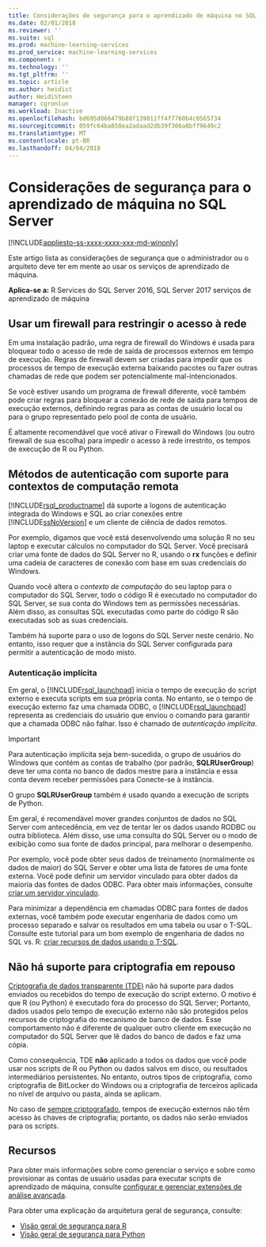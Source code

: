 ```yaml
---
title: Considerações de segurança para o aprendizado de máquina no SQL Server | Microsoft Docs
ms.date: 02/01/2018
ms.reviewer: ''
ms.suite: sql
ms.prod: machine-learning-services
ms.prod_service: machine-learning-services
ms.component: r
ms.technology: ''
ms.tgt_pltfrm: ''
ms.topic: article
ms.author: heidist
author: HeidiSteen
manager: cgronlun
ms.workload: Inactive
ms.openlocfilehash: bd695d866479b88f139011ff4f7760b4c0565734
ms.sourcegitcommit: 059fc64ba858ea2adaad2db39f306a8bff9649c2
ms.translationtype: MT
ms.contentlocale: pt-BR
ms.lasthandoff: 04/04/2018
---
```

# <a name="security-considerations-for-machine-learning-in-sql-server"></a>Considerações de segurança para o aprendizado de máquina no SQL Server
[!INCLUDE[appliesto-ss-xxxx-xxxx-xxx-md-winonly](../../includes/appliesto-ss-xxxx-xxxx-xxx-md-winonly.md)]

Este artigo lista as considerações de segurança que o administrador ou o arquiteto deve ter em mente ao usar os serviços de aprendizado de máquina.

**Aplica-se a:** R Services do SQL Server 2016, SQL Server 2017 serviços de aprendizado de máquina

## <a name="use-a-firewall-to-restrict-network-access"></a>Usar um firewall para restringir o acesso à rede

Em uma instalação padrão, uma regra de firewall do Windows é usada para bloquear todo o acesso de rede de saída de processos externos em tempo de execução. Regras de firewall devem ser criadas para impedir que os processos de tempo de execução externa baixando pacotes ou fazer outras chamadas de rede que podem ser potencialmente mal-intencionados.

Se você estiver usando um programa de firewall diferente, você também pode criar regras para bloquear a conexão de rede de saída para tempos de execução externos, definindo regras para as contas de usuário local ou para o grupo representado pelo pool de conta de usuário.

É altamente recomendável que você ativar o Firewall do Windows (ou outro firewall de sua escolha) para impedir o acesso à rede irrestrito, os tempos de execução de R ou Python.

## <a name="authentication-methods-supported-for-remote-compute-contexts"></a>Métodos de autenticação com suporte para contextos de computação remota

[!INCLUDE[rsql_productname](../../includes/rsql-productname-md.md)] dá suporte a logons de autenticação integrada do Windows e SQL ao criar conexões entre [!INCLUDE[ssNoVersion](../../includes/ssnoversion-md.md)] e um cliente de ciência de dados remotos.

Por exemplo, digamos que você está desenvolvendo uma solução R no seu laptop e executar cálculos no computador do SQL Server. Você precisará criar uma fonte de dados do SQL Server no R, usando o **rx** funções e definir uma cadeia de caracteres de conexão com base em suas credenciais do Windows.

Quando você altera o _contexto de computação_ do seu laptop para o computador do SQL Server, todo o código R é executado no computador do SQL Server, se sua conta do Windows tem as permissões necessárias. Além disso, as consultas SQL executadas como parte do código R são executadas sob as suas credenciais.

Também há suporte para o uso de logons do SQL Server neste cenário. No entanto, isso requer que a instância do SQL Server configurada para permitir a autenticação de modo misto.

### <a name="implied-authentication"></a>Autenticação implícita

 Em geral, o [!INCLUDE[rsql_launchpad](../../includes/rsql-launchpad-md.md)] inicia o tempo de execução do script externo e executa scripts em sua própria conta. No entanto, se o tempo de execução externo faz uma chamada ODBC, o [!INCLUDE[rsql_launchpad](../../includes/rsql-launchpad-md.md)] representa as credenciais do usuário que enviou o comando para garantir que a chamada ODBC não falhar. Isso é chamado de *autenticação implícita*.
 
 > [!IMPORTANT]
 > Para autenticação implícita seja bem-sucedida, o grupo de usuários do Windows que contém as contas de trabalho (por padrão, **SQLRUserGroup**) deve ter uma conta no banco de dados mestre para a instância e essa conta devem receber permissões para Conecte-se à instância.
 > 
 > O grupo **SQLRUserGroup** também é usado quando a execução de scripts de Python. 

Em geral, é recomendável mover grandes conjuntos de dados no SQL Server com antecedência, em vez de tentar ler os dados usando RODBC ou outra biblioteca. Além disso, use uma consulta do SQL Server ou o modo de exibição como sua fonte de dados principal, para melhorar o desempenho. 

Por exemplo, você pode obter seus dados de treinamento (normalmente os dados de maior) do SQL Server e obter uma lista de fatores de uma fonte externa. Você pode definir um servidor vinculado para obter dados da maioria das fontes de dados ODBC. Para obter mais informações, consulte [criar um servidor vinculado](https://docs.microsoft.com/sql/relational-databases/linked-servers/create-linked-servers-sql-server-database-engine).

Para minimizar a dependência em chamadas ODBC para fontes de dados externas, você também pode executar engenharia de dados como um processo separado e salvar os resultados em uma tabela ou usar o T-SQL. Consulte este tutorial para um bom exemplo de engenharia de dados no SQL vs. R: [criar recursos de dados usando o T-SQL](../tutorials/sqldev-create-data-features-using-t-sql.md).

## <a name="no-support-for-encryption-at-rest"></a>Não há suporte para criptografia em repouso

[Criptografia de dados transparente (TDE)](https://docs.microsoft.com/sql/relational-databases/security/encryption/transparent-data-encryption) não há suporte para dados enviados ou recebidos do tempo de execução do script externo. O motivo é que R (ou Python) é executado fora do processo do SQL Server; Portanto, dados usados pelo tempo de execução externo não são protegidos pelos recursos de criptografia do mecanismo de banco de dados.  Esse comportamento não é diferente de qualquer outro cliente em execução no computador do SQL Server que lê dados do banco de dados e faz uma cópia.

Como consequência, TDE **não** aplicado a todos os dados que você pode usar nos scripts de R ou Python ou dados salvos em disco, ou resultados intermediários persistentes. No entanto, outros tipos de criptografia, como criptografia de BitLocker do Windows ou a criptografia de terceiros aplicada no nível de arquivo ou pasta, ainda se aplicam.

No caso de [sempre criptografado](https://docs.microsoft.com/sql/relational-databases/security/encryption/overview-of-key-management-for-always-encrypted), tempos de execução externos não têm acesso às chaves de criptografia; portanto, os dados não serão enviados para os scripts.

## <a name="resources"></a>Recursos

Para obter mais informações sobre como gerenciar o serviço e sobre como provisionar as contas de usuário usadas para executar scripts de aprendizado de máquina, consulte [configurar e gerenciar extensões de análise avançada](../../advanced-analytics/r/configure-and-manage-advanced-analytics-extensions.md).

Para obter uma explicação da arquitetura geral de segurança, consulte:

+ [Visão geral de segurança para R](security-overview-sql-server-r.md)
+ [Visão geral de segurança para Python](../python/security-overview-sql-server-python-services.md)
